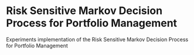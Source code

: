 # Risk Sensitive Markov Decision Process for Portfolio Management

Experiments implementation of the Risk Sensitive Markov Decision Process for Portfolio Management